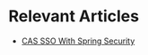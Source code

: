 # Relevant Articles
- [CAS SSO With Spring Security](https://www.baeldung.com/spring-security-cas-sso)